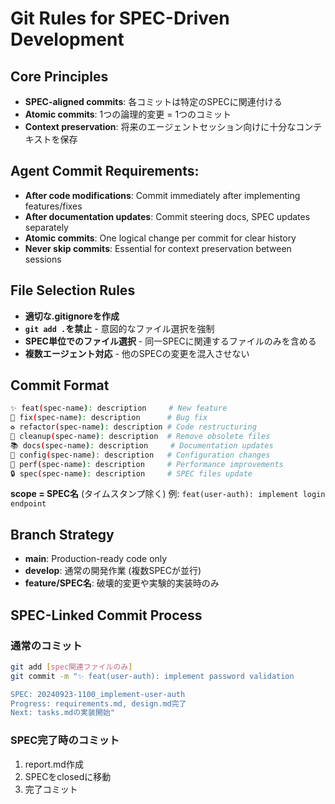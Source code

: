 
# Git Rules for SPEC-Driven Development

## Core Principles
- **SPEC-aligned commits**: 各コミットは特定のSPECに関連付ける
- **Atomic commits**: 1つの論理的変更 = 1つのコミット
- **Context preservation**: 将来のエージェントセッション向けに十分なコンテキストを保存

## Agent Commit Requirements:
- **After code modifications**: Commit immediately after implementing features/fixes
- **After documentation updates**: Commit steering docs, SPEC updates separately
- **Atomic commits**: One logical change per commit for clear history
- **Never skip commits**: Essential for context preservation between sessions

## File Selection Rules
- **適切な.gitignoreを作成**
- **`git add .`を禁止** - 意図的なファイル選択を強制
- **SPEC単位でのファイル選択** - 同一SPECに関連するファイルのみを含める
- **複数エージェント対応** - 他のSPECの変更を混入させない

## Commit Format
```bash
✨ feat(spec-name): description     # New feature
🐛 fix(spec-name): description      # Bug fix  
♻️ refactor(spec-name): description # Code restructuring
🧹 cleanup(spec-name): description  # Remove obsolete files
📚 docs(spec-name): description     # Documentation updates
🔧 config(spec-name): description   # Configuration changes
🎯 perf(spec-name): description     # Performance improvements
🔒 spec(spec-name): description     # SPEC files update
```

**scope = SPEC名** (タイムスタンプ除く)
例: `feat(user-auth): implement login endpoint`

## Branch Strategy
- **main**: Production-ready code only
- **develop**: 通常の開発作業 (複数SPECが並行)
- **feature/SPEC名**: 破壊的変更や実験的実装時のみ

## SPEC-Linked Commit Process

### 通常のコミット
```bash
git add [spec関連ファイルのみ]
git commit -m "✨ feat(user-auth): implement password validation

SPEC: 20240923-1100_implement-user-auth
Progress: requirements.md, design.md完了
Next: tasks.mdの実装開始"
```

### SPEC完了時のコミット
1. report.md作成
2. SPECをclosedに移動  
3. 完了コミット
